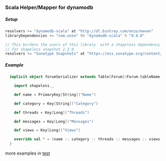 ### Scala Helper/Mapper for dynamodb

##### Setup

```scala
resolvers += "dynamodb-scala" at "http://dl.bintray.com/onzo/maven"
libraryDependencies += "com.onzo" %% "dynamodb-scala" % "0.4.0"

// This burdens the users of this library  with a shapeless dependency (and specific version)
// for shapeless snapshot 2.3.0
resolvers += "Sonatype Snapshots" at "https://oss.sonatype.org/content/repositories/snapshots"
```

##### Example

```scala
  implicit object forumSerializer extends Table[Forum](Forum.tableName) {

    import shapeless._

    def name = PrimaryKey[String]("Name")

    def category = Key[String]("Category")

    def threads = Key[Long]("Threads")

    def messages = Key[Long]("Messages")

    def views = Key[Long]("Views")

    override val * = (name :: category :: threads :: messages :: views :: HNil).as[Forum]
  }
```

more examples in [test](src/test/scala/com/onzo/dynamodb/integration)

